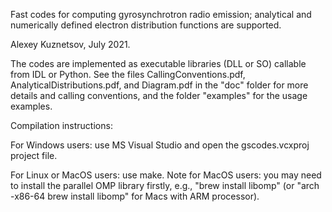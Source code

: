 Fast codes for computing gyrosynchrotron radio emission; analytical and numerically defined electron distribution functions are supported.

Alexey Kuznetsov, July 2021.

The codes are implemented as executable libraries (DLL or SO) callable from IDL or Python. See the files CallingConventions.pdf, AnalyticalDistributions.pdf, and Diagram.pdf in the "doc" folder for more details and calling conventions, and the folder "examples" for the usage examples.

Compilation instructions:

For Windows users: use MS Visual Studio and open the gscodes.vcxproj project file.

For Linux or MacOS users: use make. Note for MacOS users: you may need to install the parallel OMP library firstly, e.g., "brew install libomp" (or "arch -x86-64 brew install libomp" for Macs with ARM processor).
